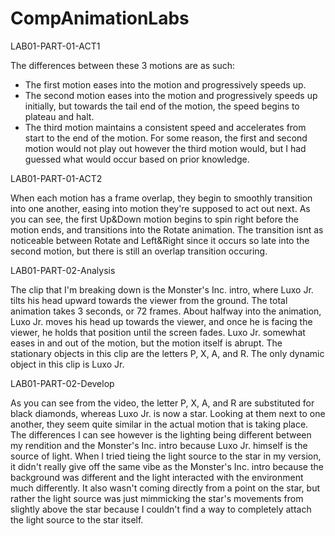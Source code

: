 # CompAnimationLabs

LAB01-PART-01-ACT1

The differences between these 3 motions are as such: 
- The first motion eases into the motion and progressively speeds up.
- The second motion eases into the motion and progressively speeds up initially, but towards the tail end of the motion, the speed begins to plateau and halt.
- The third motion maintains a consistent speed and accelerates from start to the end of the motion.
For some reason, the first and second motion would not play out however the third motion would, but I had guessed what would occur based on prior knowledge.

LAB01-PART-01-ACT2

When each motion has a frame overlap, they begin to smoothly transition into one another, easing into motion they're supposed to act out next. As you can see, the first Up&Down motion begins to spin right before the motion ends, and transitions into the Rotate animation. The transition isnt as noticeable between Rotate and Left&Right since it occurs so late into the second motion, but there is still an overlap transition occuring.

LAB01-PART-02-Analysis

The clip that I'm breaking down is the Monster's Inc. intro, where Luxo Jr. tilts his head upward towards the viewer from the ground. The total animation takes 3 seconds, or 72 frames. About halfway into the animation, Luxo Jr. moves his head up towards the viewer, and once he is facing the viewer, he holds that position until the screen fades. Luxo Jr. somewhat eases in and out of the motion, but the motion itself is abrupt. The stationary objects in this clip are the letters P, X, A, and R. The only dynamic object in this clip is Luxo Jr.

LAB01-PART-02-Develop

As you can see from the video, the letter P, X, A, and R are substituted for black diamonds, whereas Luxo Jr. is now a star. Looking at them next to one another, they seem quite similar in the actual motion that is taking place. The differences I can see however is the lighting being different between my rendition and the Monster's Inc. intro because Luxo Jr. himself is the source of light. When I tried tieing the light source to the star in my version, it didn't really give off the same vibe as the Monster's Inc. intro because the background was different and the light interacted with the environment much differently. It also wasn't coming directly from a point on the star, but rather the light source was just mimmicking the star's movements from slightly above the star because I couldn't find a way to completely attach the light source to the star itself.
